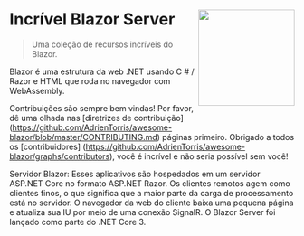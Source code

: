 # Incrível Blazor Server <img src = "https://adrientorris.github.io/wwwroot/images/blazor/logo-blazor.png" align = "right" width = "170">
> Uma coleção de recursos incríveis do Blazor.

Blazor é uma estrutura da web .NET usando C # / Razor e HTML que roda no navegador com WebAssembly.

Contribuições são sempre bem vindas! Por favor, dê uma olhada nas [diretrizes de contribuição] (https://github.com/AdrienTorris/awesome-blazor/blob/master/CONTRIBUTING.md) páginas primeiro. Obrigado a todos os [contribuidores] (https://github.com/AdrienTorris/awesome-blazor/graphs/contributors), você é incrível e não seria possível sem você!

Servidor Blazor: Esses aplicativos são hospedados em um servidor ASP.NET Core no formato ASP.NET Razor. Os clientes remotos agem como clientes finos, o que significa que a maior parte da carga de processamento está no servidor. O navegador da web do cliente baixa uma pequena página e atualiza sua IU por meio de uma conexão SignalR. O Blazor Server foi lançado como parte do .NET Core 3.
